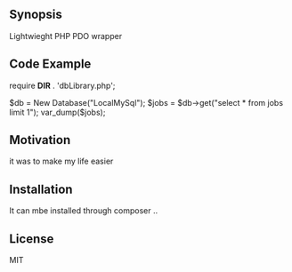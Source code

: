 ## Synopsis

Lightwieght PHP PDO wrapper

## Code Example

require __DIR__ . 'dbLibrary.php';

$db = New Database("LocalMySql");
$jobs = $db->get("select * from jobs limit 1");
var_dump($jobs);

## Motivation

it was to make my life easier

## Installation

It can mbe installed through composer
..

## License

MIT